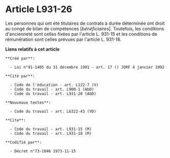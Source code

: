 # Article L931-26

Les personnes qui ont été titulaires de contrats à durée déterminée ont droit au congé de bilan de compétences
[*bénéficiaires*]. Toutefois, les conditions d'ancienneté sont celles fixées par l'article L. 931-15 et les conditions de
rémunération sont celles prévues par l'article L. 931-18.

**Liens relatifs à cet article**

	**Créé par**:

	  - Loi n°91-1405 du 31 décembre 1991 - art. 17 () JORF 4 janvier 1992

	**Cité par**:

	  - Code de l'éducation - art. L122-7 (V)
	  - Code du travail - art. L900-1 (AbD)
	  - Code du travail - art. L931-20 (AbD)

	**Nouveaux textes**:

	  - Code du travail - art. L6322-43 (VD)

	**Cite**:

	  - Code du travail - art. L931-15 (M)
	  - Code du travail - art. L931-18 (M)

	**Codifié par**:

	  - Décret n°73-1046 1973-11-15
